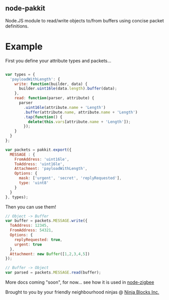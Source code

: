 node-pakkit
-----------

Node.JS module to read/write objects to/from buffers using concise packet definitions.

# Example

First you define your attribute types and packets...

```javascript

var types = {
  'payloadWithLength': {
    write: function(builder, data) {
      builder.uint16le(data.length).buffer(data);
    },
    read: function(parser, attribute) {
      parser
        .uint16le(attribute.name + 'Length')
        .buffer(attribute.name, attribute.name + 'Length')
        .tap(function() {
          delete(this.vars[attribute.name + 'Length']);
        });
    }
  }
};

var packets = pakkit.export({
  MESSAGE : {
    FromAddress: 'uint16le',
    ToAddress: 'uint16le',
    Attachment: 'payloadWithLength',
    Options: {
      mask: ['urgent', 'secret', 'replyRequested'],
      type: 'uint8'
    }
  }
}, types);

```


Then you can use them!
```javascript
// Object -> Buffer
var buffer = packets.MESSAGE.write({
  ToAddress: 12345,
  FromAddress: 54321,
  Options: {
    replyRequested: true,
    urgent: true
  },
  Attachment: new Buffer([1,2,3,4,5])
});

// Buffer -> Object
var parsed = packets.MESSAGE.read(buffer);
```

More docs coming "soon", for now... see how it is used in [node-zigbee](https://github.com/ninjablocks/node-zigbee)




Brought to you by your friendly neighbourhood ninjas @ [Ninja Blocks Inc.](http://ninjablocks.com)
